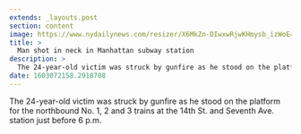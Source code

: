 ```yaml
--- 
extends: _layouts.post 
section: content 
image: https://www.nydailynews.com/resizer/X6MkZn-DIwxwRjwKHmysb_izWoE=/1200x0/top/cloudfront-us-east-1.images.arcpublishing.com/tronc/JCD7I237HZDWZOOXZ7LOYJOVBU.JPG 
title: > 
  Man shot in neck in Manhattan subway station 
description: > 
  The 24-year-old victim was struck by gunfire as he stood on the platform for the northbound No.1, 2 and 3 trains at the 14th St. and Seventh Ave. station just before 6 p.m. 
date: 1603072158.2918708 
--- 
```

<div><p class="stop-here"> The 24-year-old victim was struck by gunfire as he stood on the platform for the northbound No. 1, 2 and 3 trains at the 14th St. and Seventh Ave. station just before 6 p.m.</p> </div>